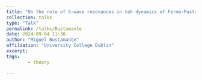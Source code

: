 ```yaml
---
title: "On the role of 5-wave resonances in teh dynamics of Fermo-Pasta-Ulam-Tsingou system"
collection: talks
type: "Talk"
permalink: /talks/Bustamante
date: 2024-09-04 11:30
author: "Miguel Bustamante" 
affiliation: "University College Dublin"
excerpt:  
tags: 
        - theory

---
```

